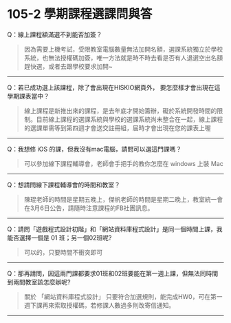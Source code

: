 

# 105-2 學期課程選課問與答

Q：線上課程額滿選不到能否加簽？
> 因為需要上機考試，受限教室電腦數量無法加開名額，選課系統獨立於學校系統，也無法授權碼加簽，唯一方法就是時不時去看是否有人退選空出名額趕快選，或者去跟學校要求加開~

---

Q：若已成功選上該課程，除了會出現在HISKIO網頁外，
要怎麼樣才會出現在這學期課表當中？
> 線上課程是新推出來的課程，是去年底才開始籌辦，礙於系統開發時間的限制。目前線上課程的選課系統與學校的選課系統尚未整合在一起，線上課程的選課單需等到第四週才會送交註冊組，屆時才會出現在您的課表上喔
> 
---

Q：我想修 iOS 的課，但我沒有mac電腦，請問可以選這門課嗎？
> 可以參加線下課程輔導會，老師會手把手的教你怎麼在 windows 上裝 Mac

---

Q：想請問線下課程輔導會的時間和教室？
> 陳琨老師的時間是星期五晚上，傑帆老師的時間是星期二晚上，教室統一會在3月6日公告，請隨時注意課程的FB社團訊息。

---

Q：請問「遊戲程式設計初階」和「網站資料庫程式設計」是同一個時間上課，我能否選擇一個是 01 班；另一個02班呢?

> 可以的，只要時間不衝突即可

---

Q：那再請問，因這兩門課都要求01班和02班要能在第一週上課，但無法同時間到兩間教室該怎麼辦呢?

>關於 「網站資料庫程式設計」 只要符合加選規則，能完成HW0，可在第一週下課再來索取授權碼，若修課人數過多則改寄信通知。
>
---